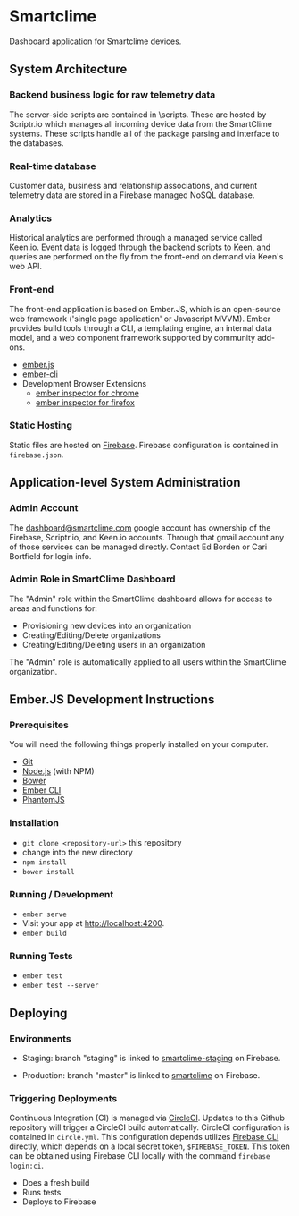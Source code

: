 # Smartclime

Dashboard application for Smartclime devices.

## System Architecture

### Backend business logic for raw telemetry data

The server-side scripts are contained in \scripts. These are hosted by Scriptr.io which manages all incoming device data from the SmartClime systems.  These scripts handle all of the package parsing and interface to the databases.

### Real-time database

Customer data, business and relationship associations, and current telemetry data are stored in a Firebase managed NoSQL database.

### Analytics

Historical analytics are performed through a managed service called Keen.io. Event data is logged through the backend scripts to Keen, and queries are performed on the fly from the front-end on demand via Keen's web API.

### Front-end

The front-end application is based on Ember.JS, which is an open-source web framework ('single page application' or Javascript MVVM). Ember provides build tools through a CLI, a templating engine, an internal data model, and a web component framework supported by community add-ons.

* [ember.js](http://emberjs.com/)
* [ember-cli](http://ember-cli.com/)
* Development Browser Extensions
  * [ember inspector for chrome](https://chrome.google.com/webstore/detail/ember-inspector/bmdblncegkenkacieihfhpjfppoconhi)
  * [ember inspector for firefox](https://addons.mozilla.org/en-US/firefox/addon/ember-inspector/)

### Static Hosting

Static files are hosted on [Firebase](http://firebase.google.com). Firebase configuration is contained in `firebase.json`.

## Application-level System Administration

### Admin Account

The dashboard@smartclime.com google account has ownership of the Firebase, Scriptr.io, and Keen.io accounts. Through that gmail account any of those services can be managed directly. Contact Ed Borden or Cari Bortfield for login info.

### Admin Role in SmartClime Dashboard

The "Admin" role within the SmartClime dashboard allows for access to areas and functions for:
* Provisioning new devices into an organization
* Creating/Editing/Delete organizations
* Creating/Editing/Deleting users in an organization

The "Admin" role is automatically applied to all users within the SmartClime organization.

## Ember.JS Development Instructions

### Prerequisites

You will need the following things properly installed on your computer.

* [Git](http://git-scm.com/)
* [Node.js](http://nodejs.org/) (with NPM)
* [Bower](http://bower.io/)
* [Ember CLI](http://ember-cli.com/)
* [PhantomJS](http://phantomjs.org/)

### Installation

* `git clone <repository-url>` this repository
* change into the new directory
* `npm install`
* `bower install`

### Running / Development

* `ember serve`
* Visit your app at [http://localhost:4200](http://localhost:4200).
* `ember build`

### Running Tests

* `ember test`
* `ember test --server`

## Deploying

### Environments

* Staging: branch "staging" is linked to [smartclime-staging](https://smartclime-staging.firebaseapp.com/) on Firebase.

* Production: branch "master" is linked to [smartclime](https://smartclime-70e4f.firebaseapp.com/) on Firebase.

### Triggering Deployments

Continuous Integration (CI) is managed via [CircleCI](http://circleci.com). Updates to this Github repository will trigger a CircleCI build automatically. CircleCI configuration is contained in `circle.yml`. This configuration depends utilizes [Firebase CLI](https://github.com/firebase/firebase-tools) directly, which depends on a local secret token, `$FIREBASE_TOKEN`. This token can be obtained using Firebase CLI locally with the command `firebase login:ci`.

* Does a fresh build
* Runs tests
* Deploys to Firebase